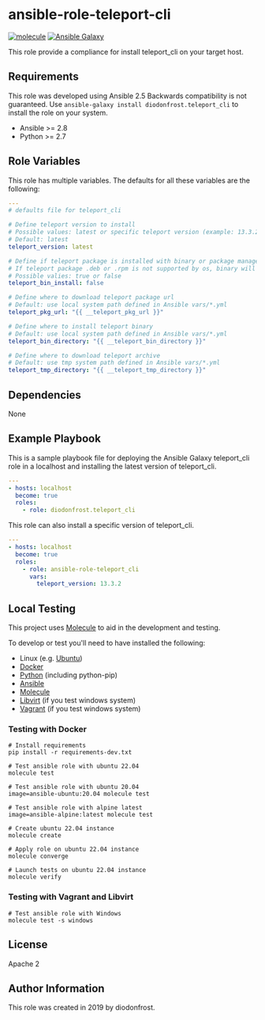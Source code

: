 # ansible-role-teleport-cli

[![molecule](https://github.com/diodonfrost/ansible-role-teleport-cli/workflows/molecule/badge.svg)](https://github.com/diodonfrost/ansible-role-teleport-cli/actions)
[![Ansible Galaxy](https://img.shields.io/badge/galaxy-diodonfrost.teleport_cli-660198.svg)](https://galaxy.ansible.com/diodonfrost/teleport_cli)

This role provide a compliance for install teleport_cli on your target host.

## Requirements

This role was developed using Ansible 2.5 Backwards compatibility is not guaranteed.
Use `ansible-galaxy install diodonfrost.teleport_cli` to install the role on your system.
*   Ansible >= 2.8
*   Python >= 2.7

## Role Variables

This role has multiple variables. The defaults for all these variables are the following:

```yaml
---
# defaults file for teleport_cli

# Define teleport version to install
# Possible values: latest or specific teleport version (example: 13.3.2)
# Default: latest
teleport_version: latest

# Define if teleport package is installed with binary or package manager (deb/rpm)
# If teleport package .deb or .rpm is not supported by os, binary will still be installed
# Possible valies: true or false
teleport_bin_install: false

# Define where to download teleport package url
# Default: use local system path defined in Ansible vars/*.yml
teleport_pkg_url: "{{ __teleport_pkg_url }}"

# Define where to install teleport binary
# Default: use local system path defined in Ansible vars/*.yml
teleport_bin_directory: "{{ __teleport_bin_directory }}"

# Define where to download teleport archive
# Default: use tmp system path defined in Ansible vars/*.yml
teleport_tmp_directory: "{{ __teleport_tmp_directory }}"
```

## Dependencies

None

## Example Playbook

This is a sample playbook file for deploying the Ansible Galaxy teleport_cli role in a localhost and installing the latest version of teleport_cli.

```yaml
---
- hosts: localhost
  become: true
  roles:
    - role: diodonfrost.teleport_cli
```

This role can also install a specific version of teleport_cli.

```yaml
---
- hosts: localhost
  become: true
  roles:
    - role: ansible-role-teleport_cli
      vars:
        teleport_version: 13.3.2
```

## Local Testing

This project uses [Molecule](http://molecule.readthedocs.io/) to aid in the
development and testing.

To develop or test you'll need to have installed the following:

* Linux (e.g. [Ubuntu](http://www.ubuntu.com/))
* [Docker](https://www.docker.com/)
* [Python](https://www.python.org/) (including python-pip)
* [Ansible](https://www.ansible.com/)
* [Molecule](http://molecule.readthedocs.io/)
* [Libvirt](https://libvirt.org/) (if you test windows system)
* [Vagrant](https://www.vagrantup.com/downloads.html) (if you test windows system)

### Testing with Docker

```shell
# Install requirements
pip install -r requirements-dev.txt

# Test ansible role with ubuntu 22.04
molecule test

# Test ansible role with ubuntu 20.04
image=ansible-ubuntu:20.04 molecule test

# Test ansible role with alpine latest
image=ansible-alpine:latest molecule test

# Create ubuntu 22.04 instance
molecule create

# Apply role on ubuntu 22.04 instance
molecule converge

# Launch tests on ubuntu 22.04 instance
molecule verify
```

### Testing with Vagrant and Libvirt

```shell
# Test ansible role with Windows
molecule test -s windows
```

## License

Apache 2

## Author Information

This role was created in 2019 by diodonfrost.
